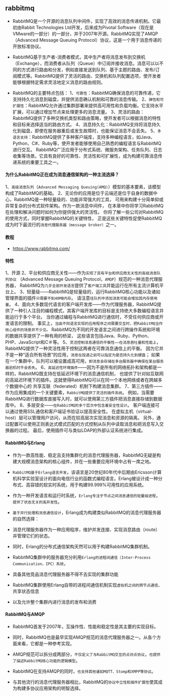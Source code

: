 ## rabbitmq
* RabbitMQ是一个开源的消息队列中间件，实现了高效的消息传递机制。它最初由Rabbit Technologies Ltd开发，后来成为Pivotal Software（现在是VMware的一部分）的一部分，并于2007年开源。RabbitMQ实现了AMQP（Advanced Message Queuing Protocol）协议，这是一个用于消息传递的开放标准协议。
* RabbitMQ基于生产者-消费者模式，其中生产者将消息发布到交换机（Exchange），而消费者从队列（Queue）中订阅并接收消息。消息可以以不同的方式进行路由和分发，例如直接发送到队列、基于主题的路由、发布/订阅模式等。RabbitMQ提供了灵活的路由、交换机和队列配置选项，使开发者能够根据特定需求灵活地定义消息的路由规则。

* RabbitMQ的主要特点包括：
1、`可靠性`：RabbitMQ确保消息的可靠传递，它支持持久化消息到磁盘，并提供消息确认机制和可靠的消息传输。
2、`弹性和可扩展性`：RabbitMQ允许通过集群部署来提供高可用性和负载均衡。它支持水平扩展，可以通过增加节点来处理更多的消息流量。
3、灵活的路由：RabbitMQ提供了多种交换机类型和路由策略，使开发者可以根据消息的特性和目标来选择适当的路由方式。
4、消息持久化：RabbitMQ支持将消息持久化到磁盘，即使在服务器重启或发生故障时，也能保证消息不会丢失。
5、`多语言支持`：RabbitMQ提供了多种客户端库，支持多种编程语言，如Java、Python、C#、Ruby等，使开发者能够使用自己熟悉的编程语言与RabbitMQ进行交互。
RabbitMQ广泛应用于分布式系统、微服务架构、任务队列、日志收集等场景。它具有良好的可靠性、灵活性和可扩展性，成为构建可靠消息传递系统的重要工具之一。

#### 为什么RabbitMQ正在成为消息通信架构的一种主流选择？
1、`高级消息队列`（`Advanced Messaging Queuing(AMQ)`）模型的基本要素，该模型构成了RabbitMQ的基础。
2、无论你的应用是位于云端还是位于自身的数据中心，RabbitMQ是一种轻量级的、功能非常强大的工具，
可用来构建十分简单抑或异常复杂的分布式软件架构。作为一款消息中间件， 在本章中你将学习RabbitMQ在处理和解决问题时如何为你提供强大的灵活性。
你将了解一些公司对RabbitMQ的使用方式，同时掌握RabbitMQ的关键特性，
正是这些关键特性促使RabbitMQ成为时下最流行的`消息代理服务器（message broker）`之一。

#### 教程
* https://www.rabbitmq.com/

#### 特性
1、开源
2、平台和供应商无关性——作为`实现了具有平台和供应商无关性的高级消息队列协议`
（Advanced Message Queuing Protocol，`AMQP`）规范的一种消息代理服务器，
RabbitMQ为`几乎全部开发语言`提供了`客户端工具`并能运行在所有主流计算机平台上。
3、轻量级——RabbitMQ是轻量级的，运行RabbitMQ核心功能以及诸如管理界面的插件`只需要不到40MB内存`。
请注意`往队列中添加消息可能会增加其内存使用量`。
4、面向大多数现代语言的客户端开发库——作为代理服务器，RabbitMQ提供了一种引人注目的编程模式，其客户端开发库的目标是支持绝大多数编程语言并能运行于多个平台。
当你通过编程与RabbitMQ进行通信时，不受任何供应商或开发语言的限制。
事实上，`当由不同语言实现的应用程序之间需要交互时，把RabbitMQ当作核心组件的场景并不少见。`
RabbitMQ为不同的开发语言之间进行跨操作系统和环境的数据共享提供了一种有用的桥梁，
这些语言包括Java、Ruby、Python、PHP、JavaScript和C＃等。
5、`灵活控制消息通信的平衡性——在消息吞吐量和性能上`，
RabbitMQ提供了一种灵活性用于控制这两者在可靠消息通信上的平衡。
因为它并不是一种“适合所有场景”的应用，`消息在投递之前可以指定为是否持久化到硬盘`；
如果在一个集群中，队列可以被设置成高可用，`即消息会存储在多台服务器中确保在某台服务器宕机时不会丢失`。
6、`高延迟性环境插件`——因为不是所有的网络拓扑和架构都是一样的，RabbitMQ既支持在低延迟环境下的消息通信机制，
也提供了针对如互联网的高延迟环境下的插件。这就使得RabbitMQ可以在同一个本地网络或者在跨越多个数据中心的
共享互联（federated）机制下构建消息集群。
7、第三方插件——作为应用集成的一个关键要素，`RabbitMQ提供了灵活的插件系统`。
例如，当需要RabbitMQ进行数据库直接写入时，就可以使用第三方插件把消息直接存储到数据库中。
8、多层安全——`在RabbitMQ的多个层次中包含着安全性设计`。
客户端连接可以通过使用SSL通信和客户端证书验证以提高安全性。
在虚拟主机（virtual-host）层可以管理用户访问，从而在较高层次实现消息和资源的隔离。
另外，通过配置可以使用正则表达式模式匹配的方式控制从队列中读取消息和把消息写入交换器的过程。
最后，使用插件可与类似LDAP的外部认证系统进行集成。

#### RabbitMQ与Erlang
* 作为一款高性能、稳定且支持集群化的消息代理服务器，RabbitMQ无疑是构建大规模消息架构的核心组件，并在一些重要应用环境中占有一席之地。
* `RabbitMQ基于Erlang语言开发`，该语言是20世纪80年代中后期由Ericsson计算机科学实验室设计的面向电信行业的函数式编程语言。Erlang被设计成一种分布式、高容错的软实时系统，用于构建99.999%可用性的应用系统。
* 作为一种开发语言和运行时系统，`Erlang专注于节点之间消息通信的轻量级进程`，`提供了状态无关的高并发性`。

* `基于并行处理和消息通信设计`，Erlang成为构建类似RabbitMQ的消息代理服务器的自然选择：
* 消息代理服务器作为一种应用程序，维护并发连接、实现消息路由（route）并管理它们的状态。
* 同时，Erlang的分布式通信架构天然可以用于构建RabbitMQ集群机制。
* RabbitMQ集群中的服务器充分利用`Erlang的进程间通信（Inter-Process Communication，IPC）系统`，
* 具备其他竞品消息代理服务器不得不去实现的集群功能

* RabbitMQ集群使用Erlang自带的进程间通信机制实现`虚拟机之间的跨节点通信`、共享状态信息
* 以及允许整个集群内进行消息的发布和消费

#### RabbitMQ与AMQP
* RabbitMQ首发于2007年，互操作性、性能和稳定性是其主要的实现目标。
* 同时，RabbitMQ也是最早实现AMQP规范的消息代理服务器之一。从各个方面来看，它都是一种参考实现。
* AMQP规范可以拆分成两部分，`不仅定义了与RabbitMQ交互的点对点协议`，`也提供了描述RabbitMQ核心功能的逻辑模型`。

* RabbitMQ在支持AMQP的同时，`也支持其他诸如MQTT、Stomp和XMPP等协议`。
* 与其他流行的消息代理服务器相比，RabbitMQ的`协议中立性和插件扩展性`使其成为构建多协议应用架构的明智选择。


